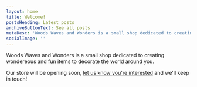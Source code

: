 ```yaml
---
layout: home
title: Welcome!
postsHeading: Latest posts
archiveButtonText: See all posts
metaDesc: 'Woods Waves and Wonders is a small shop dedicated to creating wondereous and fun items to decorate the world around you.'
socialImage: ''
---
```


Woods Waves and Wonders is a small shop dedicated to creating wondereous and fun items to decorate the world around you.

Our store will be opening soon, [let us know you're interested](/contact) and we'll keep in touch!
